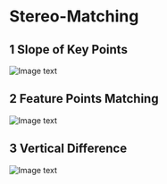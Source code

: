# Stereo-Matching
## 1 Slope of Key Points
![Image text](https://github.com/jerryweihuajing/Binocular-Stereo-Matching/blob/main/Product/slope.png)
## 2 Feature Points Matching
![Image text](https://github.com/jerryweihuajing/Binocular-Stereo-Matching/blob/main/Product/matching.png)
## 3 Vertical Difference
![Image text](https://github.com/jerryweihuajing/Binocular-Stereo-Matching/blob/main/Product/y-shift.png)
